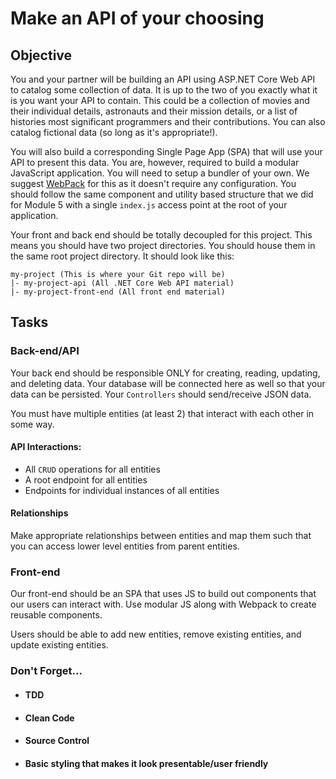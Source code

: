 # Make an API of your choosing

## Objective

You and your partner will be building an API using ASP.NET Core Web API to catalog some collection of data. It is up to the two of you exactly what it is you want your API to contain. This could be a collection of movies and their individual details, astronauts and their mission details, or a list of histories most significant programmers and their contributions. You can also catalog fictional data (so long as it's appropriate!).

You will also build a corresponding Single Page App (SPA) that will use your API to present this data. You are, however, required to build a modular JavaScript application. You will need to setup a bundler of your own. We suggest [WebPack](https://webpack.js.org/) for this as it doesn't require any configuration. You should follow the same component and utility based structure that we did for Module 5 with a single `index.js` access point at the root of your application.

<!--React instruction has not been added to Module 5 yet-->
<!-- You are free to use React if you feel like you have a good enough handle on it, but it is not required. You are, however, required to build a modular JavaScript application. So, if you use [Create React App](https://facebook.github.io/create-react-app/), this functionality is natively built in. If you are not, you will have to setup a bundler of your own. -->

Your front and back end should be totally decoupled for this project. This means you should have two project directories. You should house them in the same root project directory. It should look like this:

```shell
my-project (This is where your Git repo will be)
|- my-project-api (All .NET Core Web API material)
|- my-project-front-end (All front end material)
```

## Tasks

### Back-end/API

Your back end should be responsible ONLY for creating, reading, updating, and deleting data. Your database will be connected here as well so that your data can be persisted. Your `Controllers` should send/receive JSON data.

You must have multiple entities (at least 2) that interact with each other in some way.

#### API Interactions:

- All `CRUD` operations for all entities
- A root endpoint for all entities
- Endpoints for individual instances of all entities

#### Relationships

Make appropriate relationships between entities and map them such that you can access lower level entities from parent entities.

### Front-end

Our front-end should be an SPA that uses JS to build out components that our users can interact with. Use modular JS along with Webpack to create reusable components.

Users should be able to add new entities, remove existing entities, and update existing entities.

### Don't Forget...

- #### TDD

- #### Clean Code

- #### Source Control

- #### Basic styling that makes it look presentable/user friendly


